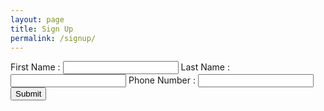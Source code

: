 ```yaml
---
layout: page
title: Sign Up
permalink: /signup/
---
```


<form action="https://plib7qyexhoeljo2j6oye4e6oa0eyldb.lambda-url.us-east-1.on.aws/">
First Name : <input type="text" name="FirstName" id="FirstName"/>
Last Name : <input type="text" name="LastName" id="LastName"/>
Phone Number : <input type="text" name="PhoneNumber" id="PhoneNumber"/>
<input type="submit"/>
</form>
